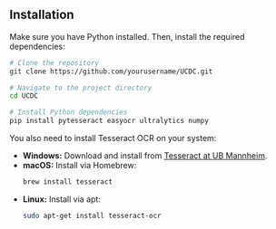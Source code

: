 ## Installation

Make sure you have Python installed. Then, install the required dependencies:

```bash
# Clone the repository
git clone https://github.com/yourusername/UCDC.git

# Navigate to the project directory
cd UCDC

# Install Python dependencies
pip install pytesseract easyocr ultralytics numpy
```

You also need to install Tesseract OCR on your system:

- **Windows:** Download and install from [Tesseract at UB Mannheim](https://github.com/UB-Mannheim/tesseract/wiki).
- **macOS:** Install via Homebrew:
    ```bash
    brew install tesseract
    ```
- **Linux:** Install via apt:
    ```bash
    sudo apt-get install tesseract-ocr
    ```

